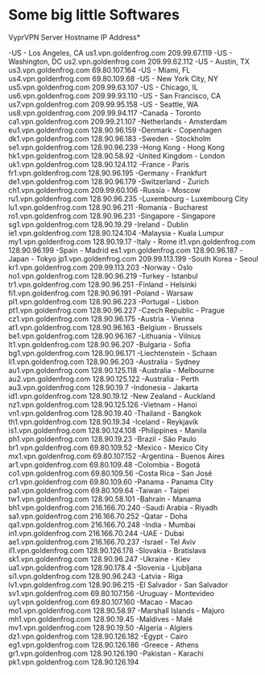 # Some big little Softwares 


VyprVPN Server	   Hostname	   IP Address*

-US - Los Angeles, CA	us1.vpn.goldenfrog.com	209.99.67.119
-US - Washington, DC	us2.vpn.goldenfrog.com	209.99.62.112
-US - Austin, TX	us3.vpn.goldenfrog.com	69.80.107.164
-US - Miami, FL	us4.vpn.goldenfrog.com	69.80.109.68
-US - New York City, NY	us5.vpn.goldenfrog.com	209.99.63.107
-US - Chicago, IL	us6.vpn.goldenfrog.com	209.99.93.110
-US - San Francisco, CA	us7.vpn.goldenfrog.com	209.99.95.158
-US - Seattle, WA	us8.vpn.goldenfrog.com	209.99.94.117
-Canada - Toronto	ca1.vpn.goldenfrog.com	209.99.21.107
-Netherlands - Amsterdam	eu1.vpn.goldenfrog.com	128.90.96.159
-Denmark - Copenhagen	dk1.vpn.goldenfrog.com	128.90.96.183
-Sweden - Stockholm	se1.vpn.goldenfrog.com	128.90.96.239
-Hong Kong - Hong Kong	hk1.vpn.goldenfrog.com	128.90.58.92
-United Kingdom - London	uk1.vpn.goldenfrog.com	128.90.124.112
-France - Paris	fr1.vpn.goldenfrog.com	128.90.96.195
-Germany - Frankfurt	de1.vpn.goldenfrog.com	128.90.96.179
-Switzerland - Zurich	ch1.vpn.goldenfrog.com	209.99.60.106
-Russia - Moscow	ru1.vpn.goldenfrog.com	128.90.96.235
-Luxembourg - Luxembourg City	lu1.vpn.goldenfrog.com	128.90.96.211
-Romania - Bucharest	ro1.vpn.goldenfrog.com	128.90.96.231
-Singapore - Singapore	sg1.vpn.goldenfrog.com	128.90.19.29
-Ireland - Dublin	ie1.vpn.goldenfrog.com	128.90.124.104
-Malaysia - Kuala Lumpur	my1.vpn.goldenfrog.com	128.90.19.17
-Italy - Rome	it1.vpn.goldenfrog.com	128.90.96.199
-Spain - Madrid	es1.vpn.goldenfrog.com	128.90.96.187
-Japan - Tokyo	jp1.vpn.goldenfrog.com	209.99.113.199
-South Korea - Seoul	kr1.vpn.goldenfrog.com	209.99.113.203
-Norway - Oslo	no1.vpn.goldenfrog.com	128.90.96.219
-Turkey - Istanbul	tr1.vpn.goldenfrog.com	128.90.96.251
-Finland - Helsinki	fi1.vpn.goldenfrog.com	128.90.96.191
-Poland - Warsaw	pl1.vpn.goldenfrog.com	128.90.96.223
-Portugal - Lisbon	pt1.vpn.goldenfrog.com	128.90.96.227
-Czech Republic - Prague	cz1.vpn.goldenfrog.com	128.90.96.175
-Austria - Vienna	at1.vpn.goldenfrog.com	128.90.96.163
-Belgium - Brussels	be1.vpn.goldenfrog.com	128.90.96.167
-Lithuania - Vilnius	lt1.vpn.goldenfrog.com	128.90.96.207
-Bulgaria - Sofia	bg1.vpn.goldenfrog.com	128.90.96.171
-Liechtenstein - Schaan	li1.vpn.goldenfrog.com	128.90.96.203
-Australia - Sydney	au1.vpn.goldenfrog.com	128.90.125.118
-Australia - Melbourne	au2.vpn.goldenfrog.com	128.90.125.122
-Australia - Perth	au3.vpn.goldenfrog.com	128.90.19.7
-Indonesia - Jakarta	id1.vpn.goldenfrog.com	128.90.19.12
-New Zealand - Auckland	nz1.vpn.goldenfrog.com	128.90.125.126
-Vietnam - Hanoi	vn1.vpn.goldenfrog.com	128.90.19.40
-Thailand - Bangkok	th1.vpn.goldenfrog.com	128.90.19.34
-Iceland - Reykjavík	is1.vpn.goldenfrog.com	128.90.124.108
-Philippines - Manila	ph1.vpn.goldenfrog.com	128.90.19.23
-Brazil - São Paulo	br1.vpn.goldenfrog.com	69.80.109.52
-Mexico - Mexico City	mx1.vpn.goldenfrog.com	69.80.107.152
-Argentina - Buenos Aires	ar1.vpn.goldenfrog.com	69.80.109.48
-Colombia - Bogotá	co1.vpn.goldenfrog.com	69.80.109.56
-Costa Rica - San José	cr1.vpn.goldenfrog.com	69.80.109.60
-Panama - Panama City	pa1.vpn.goldenfrog.com	69.80.109.64
-Taiwan - Taipei	tw1.vpn.goldenfrog.com	128.90.58.101
-Bahrain - Manama	bh1.vpn.goldenfrog.com	216.166.70.240
-Saudi Arabia - Riyadh	sa1.vpn.goldenfrog.com	216.166.70.252
-Qatar - Doha	qa1.vpn.goldenfrog.com	216.166.70.248
-India - Mumbai	in1.vpn.goldenfrog.com	216.166.70.244
-UAE - Dubai	ae1.vpn.goldenfrog.com	216.166.70.237
-Israel - Tel Aviv	il1.vpn.goldenfrog.com	128.90.126.178
-Slovakia - Bratislava	sk1.vpn.goldenfrog.com	128.90.96.247
-Ukraine - Kiev	ua1.vpn.goldenfrog.com	128.90.178.4
-Slovenia - Ljubljana	si1.vpn.goldenfrog.com	128.90.96.243
-Latvia - Riga	lv1.vpn.goldenfrog.com	128.90.96.215
-El Salvador - San Salvador	sv1.vpn.goldenfrog.com	69.80.107.156
-Uruguay - Montevideo	uy1.vpn.goldenfrog.com	69.80.107.160
-Macao - Macao	mo1.vpn.goldenfrog.com	128.90.58.97
-Marshall Islands - Majuro	mh1.vpn.goldenfrog.com	128.90.19.45
-Maldives - Malé	mv1.vpn.goldenfrog.com	128.90.19.50
-Algeria - Algiers	dz1.vpn.goldenfrog.com	128.90.126.182
-Egypt - Cairo	eg1.vpn.goldenfrog.com	128.90.126.186
-Greece - Athens	gr1.vpn.goldenfrog.com	128.90.126.190
-Pakistan - Karachi	pk1.vpn.goldenfrog.com	128.90.126.194
